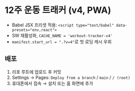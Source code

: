 # 12주 운동 트래커 (v4, PWA)
- Babel JSX 프리셋 적용: `<script type="text/babel" data-presets="env,react">`
- SW 재활성화, `CACHE_NAME = 'workout-tracker-v4'`
- `manifest.start_url = ".?v=4"`로 첫 로딩 캐시 우회

## 배포
1) 리포 루트에 업로드 후 커밋
2) Settings → Pages: `Deploy from a branch` / `main` / `/ (root)`
3) 휴대폰에서 접속 → 설치 또는 홈 화면에 추가
